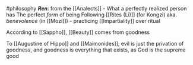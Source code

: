 #philosophy 
***Ren***: from the [[Analects]] - What a perfectly realized person has
	The perfect *form* of being
	Following [[Rites (Li)]] (for Kongzi)
aka. *benevolence* (in [[Mozi]]) -  practicing [[Impartiality]] over ritual

According to [[Sappho]], [[Beauty]] comes from goodness

To [[Augustine of Hippo]] and [[Maimonides]], evil is just the privation of goodness, and goodness is everything that exists, as God is the supreme good